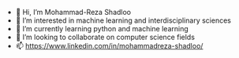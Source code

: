 - 👋 Hi, I’m Mohammad-Reza Shadloo
- 👀 I’m interested in machine learning and interdisciplinary sciences
- 🌱 I’m currently learning python and machine learning
- 💞️ I’m looking to collaborate on computer science fields
- 📫 https://www.linkedin.com/in/mohammadreza-shadloo/

<!---
mrsh1372/mrsh1372 is a ✨ special ✨ repository because its `README.md` (this file) appears on your GitHub profile.
You can click the Preview link to take a look at your changes.
--->
